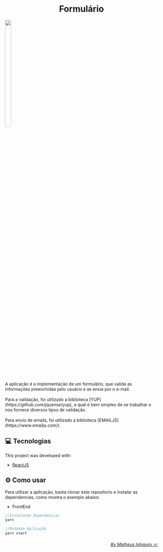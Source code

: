 <h1 align="center">Formulário</h1>

<div>
  <img src="/assets/telas.png" width='20%' height='30%' /> 
</div>

<br>
A aplicação é a implementação de um formulário, que valida as informações preenchidas pelo usuário e as envia por o e-mail. 
<br><br>
Para a validação, foi utilizado a biblioteca [YUP](https://github.com/jquense/yup), a qual é bem simples de se trabalhar e nos fornece diversos tipos de validação.
<br><br>
Para envio de emails, foi utilizado a biblioteca [EMAILJS](https://www.emailjs.com/).

## :computer: Tecnologias 
This project was developed with:

* [ReactJS](https://pt-br.reactjs.org/)

## :gear: Como usar
Para utilizar a aplicação, basta clonar este repositorio e instalar as dependencias, como mostra o exemplo abaixo:

* FrontEnd

``` JavaScript
//Instalando Dependencias
yarn

//Rodando Aplicação
yarn start
```

<div align= "right">
  <h6>
    <a href="https://www.linkedin.com/in/matheus-akio-santos-ishiguro-756394129/"> By Matheus Ishiguro :v: </a>
  </h6>
</div>
